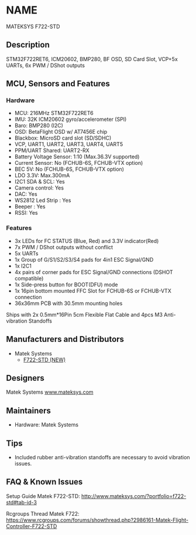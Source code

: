 # NAME
MATEKSYS F722-STD

## Description
STM32F722RET6, ICM20602, BMP280, BF OSD, SD Card Slot, VCP+5x UARTs, 6x PWM / DShot outputs

## MCU, Sensors and Features

### Hardware

* MCU: 216MHz STM32F722RET6
* IMU: 32K ICM20602 gyro/accelerometer (SPI)
* Baro: BMP280 (I2C)
* OSD: BetaFlight OSD w/ AT7456E chip
* Blackbox: MicroSD card slot (SD/SDHC)
* VCP, UART1, UART2, UART3, UART4, UART5
* PPM/UART Shared: UART2-RX
* Battery Voltage Sensor: 1:10  (Max.36.3V supported)
* Current Sensor: No (FCHUB-6S, FCHUB-VTX option)
* BEC 5V: No (FCHUB-6S, FCHUB-VTX option)
* LDO 3.3V: Max.300mA
* I2C1 SDA & SCL: Yes
* Camera control: Yes
* DAC: Yes
* WS2812 Led Strip : Yes
* Beeper : Yes
* RSSI: Yes

### Features

* 3x LEDs for FC STATUS (Blue, Red) and 3.3V indicator(Red)
* 7x PWM / DShot outputs without conflict
* 5x UARTs
* 1x Group of G/S1/S2/S3/S4 pads for 4in1 ESC Signal/GND
* 1x I2C1
* 4x pairs of corner pads for ESC Signal/GND connections (DSHOT compatible)
* 1x Side-press button for BOOT(DFU) mode
* 1x 16pin bottom mounted FFC Slot for FCHUB-6S or FCHUB-VTX connection
* 36x36mm PCB with 30.5mm mounting holes

Ships with 2x 0.5mm*16Pin 5cm Flexible Flat Cable and 4pcs M3 Anti-vibration Standoffs

## Manufacturers and Distributors
* Matek Systems
  * [F722-STD (NEW)](http://www.mateksys.com/?portfolio=f722-std)

## Designers
Matek Systems www.mateksys.com

## Maintainers
* Hardware: Matek Systems

## Tips

* Included rubber anti-vibration standoffs are necessary to avoid vibration issues.
## FAQ & Known Issues

Setup Guide Matek F722-STD: http://www.mateksys.com/?portfolio=f722-std#tab-id-3

Rcgroups Thread Matek F722: https://www.rcgroups.com/forums/showthread.php?2986161-Matek-Flight-Controller-F722-STD
